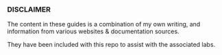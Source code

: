 ### DISCLAIMER

The content in these guides is a combination of my own writing, and information from various websites & documentation sources. 

They have been included with this repo to assist with the associated labs.
